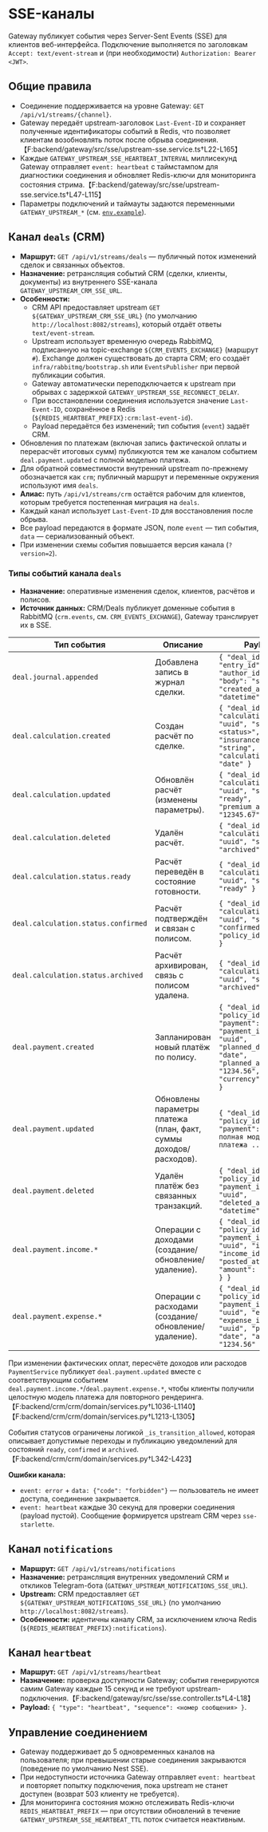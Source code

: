 # SSE-каналы

Gateway публикует события через Server-Sent Events (SSE) для клиентов веб-интерфейса. Подключение выполняется по заголовкам `Accept: text/event-stream` и (при необходимости) `Authorization: Bearer <JWT>`.

## Общие правила
- Соединение поддерживается на уровне Gateway: `GET /api/v1/streams/{channel}`.
- Gateway передаёт upstream-заголовок `Last-Event-ID` и сохраняет полученные идентификаторы событий в Redis, что позволяет клиентам возобновлять поток после обрыва соединения.【F:backend/gateway/src/sse/upstream-sse.service.ts†L22-L165】
- Каждые `GATEWAY_UPSTREAM_SSE_HEARTBEAT_INTERVAL` миллисекунд Gateway отправляет `event: heartbeat` с таймстампом для диагностики соединения и обновляет Redis-ключи для мониторинга состояния стрима.【F:backend/gateway/src/sse/upstream-sse.service.ts†L47-L115】
- Параметры подключений и таймауты задаются переменными `GATEWAY_UPSTREAM_*` (см. [`env.example`](../../env.example)).

## Канал `deals` (CRM)
- **Маршрут:** `GET /api/v1/streams/deals` — публичный поток изменений сделок и связанных объектов.
- **Назначение:** ретрансляция событий CRM (сделки, клиенты, документы) из внутреннего SSE-канала `GATEWAY_UPSTREAM_CRM_SSE_URL`.
- **Особенности:**
  - CRM API предоставляет upstream `GET ${GATEWAY_UPSTREAM_CRM_SSE_URL}` (по умолчанию `http://localhost:8082/streams`), который отдаёт ответы `text/event-stream`.
  - Upstream использует временную очередь RabbitMQ, подписанную на topic-exchange `${CRM_EVENTS_EXCHANGE}` (маршрут `#`). Exchange должен существовать до старта CRM; его создаёт `infra/rabbitmq/bootstrap.sh` или `EventsPublisher` при первой публикации события.
  - Gateway автоматически переподключается к upstream при обрывах с задержкой `GATEWAY_UPSTREAM_SSE_RECONNECT_DELAY`.
  - При восстановлении соединения используется значение `Last-Event-ID`, сохранённое в Redis (`${REDIS_HEARTBEAT_PREFIX}:crm:last-event-id`).
  - Payload передаётся без изменений; тип события (`event`) задаёт CRM.
- Обновления по платежам (включая запись фактической оплаты и перерасчёт итоговых сумм) публикуются тем же каналом событием `deal.payment.updated` с полной моделью платежа.
- Для обратной совместимости внутренний upstream по-прежнему обозначается как `crm`; публичный маршрут и переменные окружения используют имя `deals`.
- **Алиас:** путь `/api/v1/streams/crm` остаётся рабочим для клиентов, которым требуется постепенная миграция на `deals`.
- Каждый канал использует `Last-Event-ID` для восстановления после обрыва.
- Все payload передаются в формате JSON, поле `event` — тип события, `data` — сериализованный объект.
- При изменении схемы события повышается версия канала (`?version=2`).

### Типы событий канала `deals`
- **Назначение:** оперативные изменения сделок, клиентов, расчётов и полисов.
- **Источник данных:** CRM/Deals публикует доменные события в RabbitMQ (`crm.events`, см. `CRM_EVENTS_EXCHANGE`), Gateway транслирует их в SSE.

| Тип события | Описание | Payload |
| --- | --- | --- |
| `deal.journal.appended` | Добавлена запись в журнал сделки. | `{ "deal_id": "uuid", "entry_id": "uuid", "author_id": "uuid", "body": "string", "created_at": "datetime" }` |
| `deal.calculation.created` | Создан расчёт по сделке. | `{ "deal_id": "uuid", "calculation_id": "uuid", "status": "<status>", "insurance_company": "string", "calculation_date": "date" }` |
| `deal.calculation.updated` | Обновлён расчёт (изменены параметры). | `{ "deal_id": "uuid", "calculation_id": "uuid", "status": "ready", "premium_amount": "12345.67" }` |
| `deal.calculation.deleted` | Удалён расчёт. | `{ "deal_id": "uuid", "calculation_id": "uuid", "status": "archived" }` |
| `deal.calculation.status.ready` | Расчёт переведён в состояние готовности. | `{ "deal_id": "uuid", "calculation_id": "uuid", "status": "ready" }` |
| `deal.calculation.status.confirmed` | Расчёт подтверждён и связан с полисом. | `{ "deal_id": "uuid", "calculation_id": "uuid", "status": "confirmed", "policy_id": "uuid" }` |
| `deal.calculation.status.archived` | Расчёт архивирован, связь с полисом удалена. | `{ "deal_id": "uuid", "calculation_id": "uuid", "status": "archived" }` |
| `deal.payment.created` | Запланирован новый платёж по полису. | `{ "deal_id": "uuid", "policy_id": "uuid", "payment": { "payment_id": "uuid", "planned_date": "date", "planned_amount": "1234.56", "currency": "RUB" } }` |
| `deal.payment.updated` | Обновлены параметры платежа (план, факт, суммы доходов/расходов). | `{ "deal_id": "uuid", "policy_id": "uuid", "payment": { ... полная модель платежа ... } }` |
| `deal.payment.deleted` | Удалён платёж без связанных транзакций. | `{ "deal_id": "uuid", "policy_id": "uuid", "payment_id": "uuid", "deleted_at": "datetime" }` |
| `deal.payment.income.*` | Операции с доходами (создание/обновление/удаление). | `{ "deal_id": "uuid", "policy_id": "uuid", "payment_id": "uuid", "income": { "income_id": "uuid", "posted_at": "date", "amount": "1234.56" } }` |
| `deal.payment.expense.*` | Операции с расходами (создание/обновление/удаление). | `{ "deal_id": "uuid", "policy_id": "uuid", "payment_id": "uuid", "expense": { "expense_id": "uuid", "posted_at": "date", "amount": "1234.56" } }` |

При изменении фактических оплат, пересчёте доходов или расходов `PaymentService` публикует `deal.payment.updated` вместе с соответствующим событием `deal.payment.income.*`/`deal.payment.expense.*`, чтобы клиенты получили целостную модель платежа для повторного рендеринга.【F:backend/crm/crm/domain/services.py†L1036-L1140】【F:backend/crm/crm/domain/services.py†L1213-L1305】

События статусов ограничены логикой `_is_transition_allowed`, которая описывает допустимые переходы и публикацию уведомлений для состояний `ready`, `confirmed` и `archived`.【F:backend/crm/crm/domain/services.py†L342-L423】

**Ошибки канала:**
- `event: error` + `data: {"code": "forbidden"}` — пользователь не имеет доступа, соединение закрывается.
- `event: heartbeat` каждые 30 секунд для проверки соединения (payload пустой). Сообщение формируется upstream CRM через `sse-starlette`.

## Канал `notifications`
- **Маршрут:** `GET /api/v1/streams/notifications`
- **Назначение:** ретрансляция внутренних уведомлений CRM и откликов Telegram-бота (`GATEWAY_UPSTREAM_NOTIFICATIONS_SSE_URL`).
- **Upstream:** CRM предоставляет `GET ${GATEWAY_UPSTREAM_NOTIFICATIONS_SSE_URL}` (по умолчанию `http://localhost:8082/streams`).
- **Особенности:** идентичны каналу CRM, за исключением ключа Redis (`${REDIS_HEARTBEAT_PREFIX}:notifications`).

## Канал `heartbeat`
- **Маршрут:** `GET /api/v1/streams/heartbeat`
- **Назначение:** проверка доступности Gateway; события генерируются самим Gateway каждые 15 секунд и не требуют upstream-подключения.【F:backend/gateway/src/sse/sse.controller.ts†L4-L18】
- **Payload:** `{ "type": "heartbeat", "sequence": <номер сообщения> }`.

## Управление соединением
- Gateway поддерживает до 5 одновременных каналов на пользователя; при превышении старые соединения закрываются (поведение по умолчанию Nest SSE).
- При недоступности источника Gateway отправляет `event: heartbeat` и повторяет попытку подключения, пока upstream не станет доступен (возврат 503 клиенту не требуется).
- Для мониторинга состояния можно отслеживать Redis-ключи `REDIS_HEARTBEAT_PREFIX` — при отсутствии обновлений в течение `GATEWAY_UPSTREAM_SSE_HEARTBEAT_TTL` поток считается неактивным.
